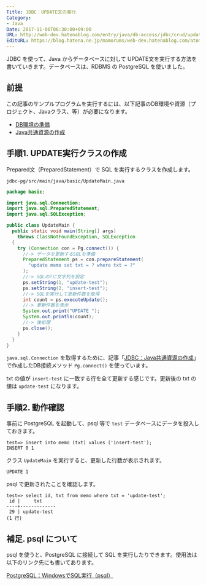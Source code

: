 ```yaml
---
Title: JDBC：UPDATE文の実行
Category:
- Java
Date: 2017-11-06T06:30:00+09:00
URL: http://web-dev.hatenablog.com/entry/java/db-access/jdbc/crud/update
EditURL: https://blog.hatena.ne.jp/mamorums/web-dev.hatenablog.com/atom/entry/8599973812314576010
---
```


JDBC を使って、Java からデータベースに対して UPDATE文を実行する方法を書いていきます。データベースは、RDBMS の PostgreSQL を使いました。


## 前提
この記事のサンプルプログラムを実行するには、以下記事のDB環境や資源（プロジェクト、Javaクラス、等）が必要になります。

- [DB環境の準備](/entry/java/jdbc/postgresql/db-env)
- [Java共通資源の作成](/entry/java/jdbc/postgresql/java-project-common-class)


## 手順1. UPDATE実行クラスの作成
Prepared文（PreparedStatement）で SQL を実行するクラスを作成します。

`jdbc-pg/src/main/java/basic/UpdateMain.java`

```java
package basic;

import java.sql.Connection;
import java.sql.PreparedStatement;
import java.sql.SQLException;

public class UpdateMain {
  public static void main(String[] args)
    throws ClassNotFoundException, SQLException
  {
    try (Connection con = Pg.connect()) {
      //-> データを更新するSQLを準備
      PreparedStatement ps = con.prepareStatement(
        "update memo set txt = ? where txt = ?"
      );
      //-> SQLの?に文字列を設定
      ps.setString(1, "update-test");
      ps.setString(2, "insert-test");
      //-> SQLを実行して更新件数を取得
      int count = ps.executeUpdate();
      //-> 更新件数を表示
      System.out.print("UPDATE ");
      System.out.println(count);
      //-> 後処理
      ps.close();
    }
  }
}
```

`java.sql.Connection` を取得するために、記事「[JDBC：Java共通資源の作成](/entry/java/jdbc/postgresql/java-project-common-class)」で作成したDB接続メソッド `Pg.connect()` を使っています。

txt の値が `insert-test` に一致する行を全て更新する感じです。更新後の txt の値は `update-test` になります。


## 手順2. 動作確認
事前に PostgreSQL を起動して、psql 等で `test` データベースにデータを投入しておきます。

```
test=> insert into memo (txt) values ('insert-test');
INSERT 0 1
```

クラス `UpdateMain` を実行すると、更新した行数が表示されます。

```
UPDATE 1
```

psql で更新されたことを確認します。

```
test=> select id, txt from memo where txt = 'update-test';
 id |     txt
----+-------------
 29 | update-test
(1 行)
```


## 補足. psql について
psql を使うと、PostgreSQL に接続して SQL を実行したりできます。使用法は以下のリンク先にも書いてあります。

[PostgreSQL：WindowsでSQL実行（psql）](/entry/postgresql/windows/exec-sql-using-psql)
